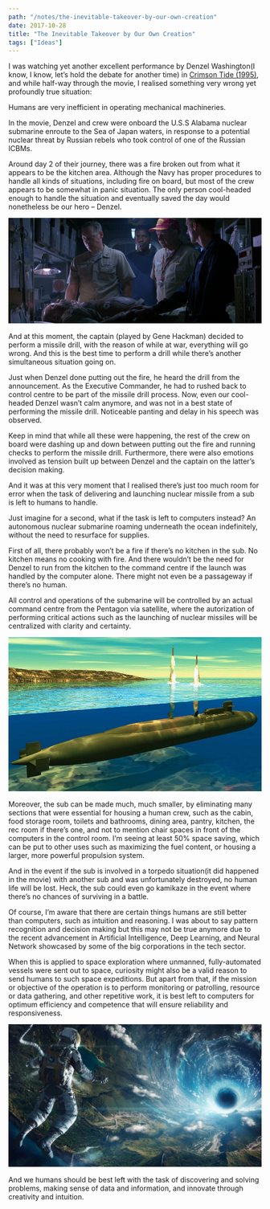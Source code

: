 ```yaml
---
path: "/notes/the-inevitable-takeover-by-our-own-creation"
date: 2017-10-28
title: "The Inevitable Takeover by Our Own Creation"
tags: ["Ideas"]
---
```


I was watching yet another excellent performance by Denzel Washington(I know, I know, let’s hold the debate for another time) in <a href="https://www.imdb.com/title/tt0112740/" target="_blank" rel="noopener noreferrer">Crimson Tide (1995)</a>, and while half-way through the movie, I realised something very wrong yet profoundly true situation:

Humans are very inefficient in operating mechanical machineries.

In the movie, Denzel and crew were onboard the U.S.S Alabama nuclear submarine enroute to the Sea of Japan waters, in response to a potential nuclear threat by Russian rebels who took control of one of the Russian ICBMs.

Around day 2 of their journey, there was a fire broken out from what it appears to be the kitchen area. Although the Navy has proper procedures to handle all kinds of situations, including fire on board, but most of the crew appears to be somewhat in panic situation. The only person cool-headed enough to handle the situation and eventually saved the day would nonetheless be our hero – Denzel.

![Denzel Washington in Crimson Tide](./crimson-tide-1.png)

And at this moment, the captain (played by Gene Hackman) decided to perform a missile drill, with the reason of while at war, everything will go wrong. And this is the best time to perform a drill while there’s another simultaneous situation going on.

Just when Denzel done putting out the fire, he heard the drill from the announcement. As the Executive Commander, he had to rushed back to control centre to be part of the missile drill process. Now, even our cool-headed Denzel wasn’t calm anymore, and was not in a best state of performing the missile drill. Noticeable panting and delay in his speech was observed.

Keep in mind that while all these were happening, the rest of the crew on board were dashing up and down between putting out the fire and running checks to perform the missile drill. Furthermore, there were also emotions involved as tension built up between Denzel and the captain on the latter’s decision making.

And it was at this very moment that I realised there’s just too much room for error when the task of delivering and launching nuclear missile from a sub is left to humans to handle.

Just imagine for a second, what if the task is left to computers instead? An autonomous nuclear submarine roaming underneath the ocean indefinitely, without the need to resurface for supplies.

First of all, there probably won’t be a fire if there’s no kitchen in the sub. No kitchen means no cooking with fire. And there wouldn’t be the need for Denzel to run from the kitchen to the command centre if the launch was handled by the computer alone. There might not even be a passageway if there’s no human.

All control and operations of the submarine will be controlled by an actual command centre from the Pentagon via satellite, where the autorization of performing critical actions such as the launching of nuclear missiles will be centralized with clarity and certainty.

![Submarine Launching Missiles](./submarine-launching-missiles.jpg)

Moreover, the sub can be made much, much smaller, by eliminating many sections that were essential for housing a human crew, such as the cabin, food storage room, toilets and bathrooms, dining area, pantry, kitchen, the rec room if there’s one, and not to mention chair spaces in front of the computers in the control room. I’m seeing at least 50% space saving, which can be put to other uses such as maximizing the fuel content, or housing a larger, more powerful propulsion system.

And in the event if the sub is involved in a torpedo situation(it did happened in the movie) with another sub and was unfortunately destroyed, no human life will be lost. Heck, the sub could even go kamikaze in the event where there’s no chances of surviving in a battle.

Of course, I’m aware that there are certain things humans are still better than computers, such as intuition and reasoning. I was about to say pattern recognition and decision making but this may not be true anymore due to the recent advancement in Artificial Intelligence, Deep Learning, and Neural Network showcased by some of the big corporations in the tech sector.

When this is applied to space exploration where unmanned, fully-automated vessels were sent out to space, curiosity might also be a valid reason to send humans to such space expeditions. But apart from that, if the mission or objective of the operation is to perform monitoring or patrolling, resource or data gathering, and other repetitive work, it is best left to computers for optimum efficiency and competence that will ensure reliability and responsiveness.

![](./spaceman-in-wormhole.jpg)

And we humans should be best left with the task of discovering and solving problems, making sense of data and information, and innovate through creativity and intuition.